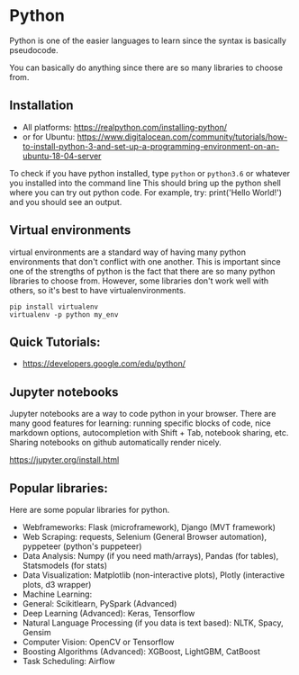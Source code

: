 # Python
Python is one of the easier languages to learn since the syntax is basically pseudocode.

You can basically do anything since there are so many libraries to choose from.

## Installation
* All platforms: https://realpython.com/installing-python/
* or for Ubuntu: https://www.digitalocean.com/community/tutorials/how-to-install-python-3-and-set-up-a-programming-environment-on-an-ubuntu-18-04-server

To check if you have python installed, type `python` or `python3.6` or whatever you installed into the command line
This should bring up the python shell where you can try out python code. For example, try: print('Hello World!') and you should see an output.

## Virtual environments
virtual environments are a standard way of having many python environments that don't conflict with one another. This is important since one of the strengths of python is the fact that there are so many python libraries to choose from.
However, some libraries don't work well with others, so it's best to have virtualenvironments.

```
pip install virtualenv
virtualenv -p python my_env
```

## Quick Tutorials:
* https://developers.google.com/edu/python/

## Jupyter notebooks
Jupyter notebooks are a way to code python in your browser. There are many good features for learning: running specific blocks of code, nice markdown options, autocompletion with Shift + Tab, notebook sharing, etc.
Sharing notebooks on github automatically render nicely.

https://jupyter.org/install.html

## Popular libraries:
Here are some popular libraries for python.

* Webframeworks: Flask (microframework), Django (MVT framework)
* Web Scraping: requests, Selenium (General Browser automation), pyppeteer (python's puppeteer)
* Data Analysis: Numpy (if you need math/arrays), Pandas (for tables), Statsmodels (for stats)
* Data Visualization: Matplotlib (non-interactive plots), Plotly (interactive plots, d3 wrapper)
* Machine Learning:
 * General: Scikitlearn, PySpark (Advanced)
 * Deep Learning (Advanced): Keras, Tensorflow
 * Natural Language Processing (if you data is text based): NLTK, Spacy, Gensim
 * Computer Vision: OpenCV or Tensorflow
 * Boosting Algorithms (Advanced): XGBoost, LightGBM, CatBoost
* Task Scheduling: Airflow

